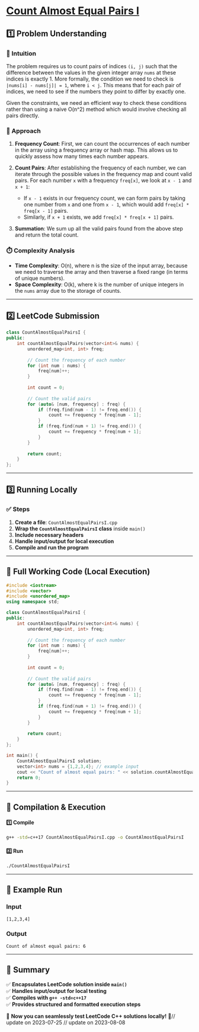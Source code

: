# **[Count Almost Equal Pairs I](https://leetcode.com/problems/count-almost-equal-pairs-i/description/)**  

## **1️⃣ Problem Understanding**  
### **📌 Intuition**  
The problem requires us to count pairs of indices `(i, j)` such that the difference between the values in the given integer array `nums` at these indices is exactly 1. More formally, the condition we need to check is `|nums[i] - nums[j]| = 1`, where `i < j`. This means that for each pair of indices, we need to see if the numbers they point to differ by exactly one. 

Given the constraints, we need an efficient way to check these conditions rather than using a naive O(n^2) method which would involve checking all pairs directly.

### **🚀 Approach**  
1. **Frequency Count**: First, we can count the occurrences of each number in the array using a frequency array or hash map. This allows us to quickly assess how many times each number appears.
  
2. **Count Pairs**: After establishing the frequency of each number, we can iterate through the possible values in the frequency map and count valid pairs. For each number `x` with a frequency `freq[x]`, we look at `x - 1` and `x + 1`:
   - If `x - 1` exists in our frequency count, we can form pairs by taking one number from `x` and one from `x - 1`, which would add `freq[x] * freq[x - 1]` pairs.
   - Similarly, if `x + 1` exists, we add `freq[x] * freq[x + 1]` pairs.
  
3. **Summation**: We sum up all the valid pairs found from the above step and return the total count.

### **⏱️ Complexity Analysis**  
- **Time Complexity**: O(n), where n is the size of the input array, because we need to traverse the array and then traverse a fixed range (in terms of unique numbers).
- **Space Complexity**: O(k), where k is the number of unique integers in the `nums` array due to the storage of counts.

---  

## **2️⃣ LeetCode Submission**  
```cpp
class CountAlmostEqualPairsI {
public:
    int countAlmostEqualPairs(vector<int>& nums) {
        unordered_map<int, int> freq;
        
        // Count the frequency of each number
        for (int num : nums) {
            freq[num]++;
        }
        
        int count = 0;
        
        // Count the valid pairs
        for (auto& [num, frequency] : freq) {
            if (freq.find(num - 1) != freq.end()) {
                count += frequency * freq[num - 1]; 
            }
            if (freq.find(num + 1) != freq.end()) {
                count += frequency * freq[num + 1]; 
            }
        }
        
        return count;
    }
};
```  

---  

## **3️⃣ Running Locally**  
### **✅ Steps**  
1. **Create a file**: `CountAlmostEqualPairsI.cpp`  
2. **Wrap the `CountAlmostEqualPairsI` class** inside `main()`  
3. **Include necessary headers**  
4. **Handle input/output for local execution**  
5. **Compile and run the program**  

---  

## **📝 Full Working Code (Local Execution)**  
```cpp
#include <iostream>
#include <vector>
#include <unordered_map>
using namespace std;

class CountAlmostEqualPairsI {
public:
    int countAlmostEqualPairs(vector<int>& nums) {
        unordered_map<int, int> freq;
        
        // Count the frequency of each number
        for (int num : nums) {
            freq[num]++;
        }
        
        int count = 0;
        
        // Count the valid pairs
        for (auto& [num, frequency] : freq) {
            if (freq.find(num - 1) != freq.end()) {
                count += frequency * freq[num - 1]; 
            }
            if (freq.find(num + 1) != freq.end()) {
                count += frequency * freq[num + 1]; 
            }
        }
        
        return count;
    }
};

int main() {
    CountAlmostEqualPairsI solution;
    vector<int> nums = {1,2,3,4}; // example input
    cout << "Count of almost equal pairs: " << solution.countAlmostEqualPairs(nums) << endl; 
    return 0;
}
```  

---  

## **🔧 Compilation & Execution**  
#### **1️⃣ Compile**  
```bash
g++ -std=c++17 CountAlmostEqualPairsI.cpp -o CountAlmostEqualPairsI
```  

#### **2️⃣ Run**  
```bash
./CountAlmostEqualPairsI
```  

---  

## **🎯 Example Run**  
### **Input**  
```
[1,2,3,4]
```  
### **Output**  
```
Count of almost equal pairs: 6
```  

---  

## **📌 Summary**  
✅ **Encapsulates LeetCode solution inside `main()`**  
✅ **Handles input/output for local testing**  
✅ **Compiles with `g++ -std=c++17`**  
✅ **Provides structured and formatted execution steps**  

🚀 **Now you can seamlessly test LeetCode C++ solutions locally!** 🚀// update on 2023-07-25
// update on 2023-08-08
